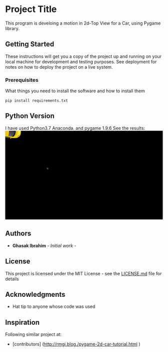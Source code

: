 # Project Title

This program is develoing a motion in 2d-Top View for a Car, using Pygame library.

## Getting Started
These instructions will get you a copy of the project up and running on your local machine for development and testing purposes. See deployment for notes on how to deploy the project on a live system.
### Prerequisites
What things you need to install the software and how to install them
```
pip install requirements.txt
```

## Python Version

I have used Python3.7 Anaconda. and pygame 1.9.6
See the results:
![](https://github.com/Ghasak/Moving_Car_Simulator_1/blob/master/movingcar.gif)
## Authors

* **Ghasak Ibrahim** - *Initial work* -

## License
This project is licensed under the MIT License - see the [LICENSE.md](LICENSE.md) file for details
## Acknowledgments
* Hat tip to anyone whose code was used

## Inspiration
Following similar project at:
* [contributors] (http://rmgi.blog./pygame-2d-car-tutorial.html )
